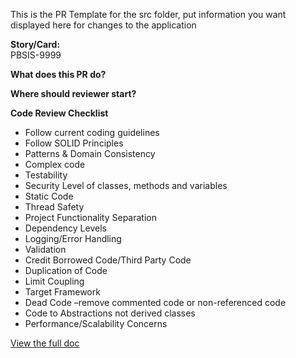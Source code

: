This is the PR Template for the src folder, put information you want displayed here for changes to the application

**Story/Card:**  
PBSIS-9999

**What does this PR do?**  


**Where should reviewer start?**  


**Code Review Checklist**
- Follow current coding guidelines
- Follow SOLID Principles
- Patterns & Domain Consistency
- Complex code
- Testability
- Security Level of classes, methods and variables
- Static Code
- Thread Safety
- Project Functionality Separation
- Dependency Levels
- Logging/Error Handling
- Validation
- Credit Borrowed Code/Third Party Code
- Duplication of Code
- Limit Coupling
- Target Framework
- Dead Code –remove commented code or non-referenced code
- Code to Abstractions not derived classes
- Performance/Scalability Concerns

[View the full doc](https://frontlinetechnologies.atlassian.net/wiki/spaces/PB/pages/1619296565/Code+Review+Checklist)